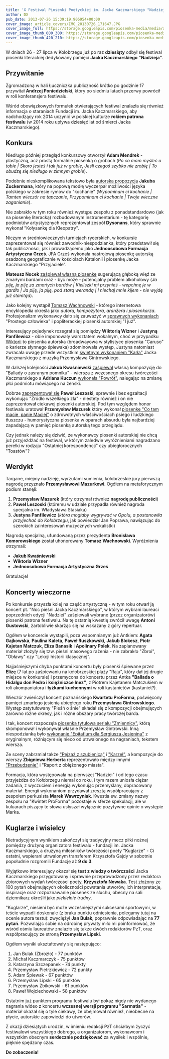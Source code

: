 ```yaml
---
title: 'X Festiwal Piosenki Poetyckiej im. Jacka Kaczmarskiego "Nadzieja"'
author: DX
pub_date: 2013-07-26 15:39:19.906954+00:00
cover_image: article_covers/IMG_20130726_171647.JPG
cover_image_full: https://storage.googleapis.com/piosenka-media/media/article_covers/IMG_20130726_171647.JPG
cover_image_thumb_600_300: https://storage.googleapis.com/piosenka-media/media/article_covers/IMG_20130726_171647.JPG.600x300_q85_crop_upscale.jpg
cover_image_thumb_420_210: https://storage.googleapis.com/piosenka-media/media/article_covers/IMG_20130726_171647.JPG.420x210_q85_crop_upscale.jpg
---
```


W dniach 26 - 27 lipca w Kołobrzegu już po raz **dziesiąty** odbył się festiwal piosenki literackiej dedykowany pamięci **Jacka Kaczmarskiego "Nadzieja"**.

## Przywitanie ##

Zgromadzoną w hali Łuczniczka publiczność krótko po godzinie 17 przywitał **Andrzej Poniedzielski**, który po siedmiu latach przerwy powrócił w roli konferansjera festiwalu.

Wśród obowiązkowych formułek otwierających festiwal znalazła się również informacja o staraniach Fundacji im. Jacka Kaczmarskiego, aby nadchodzący rok 2014 uczynić w polskiej kulturze **rokiem patrona festiwalu** (w 2014 roku upływa dziesięć lat od śmierci Jacka Kaczmarskiego).

## Konkurs ##

Niedługo później przegląd konkursowy otworzył **Adam Mendrek** - plastyczną, acz prostą formalnie piosenką o grobach (*Po co mam myśleć o tobie | Skoro jesteś i tak już w grobie*, *Jeśli czegoś szybko nie zrobię | To obudzę się niedługo w zimnym grobie*).

Podobnie nieskomplikowana tekstowo była [autorska propozycja](http://youtu.be/yDBcURyZTQk?t=10m41s) **Jakuba Zuckermana**, który na popową modłę wyczerpał możliwości języka polskiego w zakresie rymów do "kochanie" (*Wypominam ci kochanie | Tamten wieczór na tapczanie*, *Przypominam ci kochanie | Twoje wieczne zaganianie*). 

Nie zabrakło w tym roku również występu zespołu z ponadstandardowo (jak na piosenkę literacką) rozbudowanym instrumentarium - tę kategorię podmiotów artystycznych reprezentował zespół **Dysonans**, który sprawnie wykonał "Kołysankę dla Kleopatry".

Niczym w średniowiecznych turniejach rycerskich, w konkursie zaprezentował się również zawodnik-niespodzianka, który przedstawił się tak publiczności, jak i prowadzącemu jako **Jednoosobowa Formacja Artystyczna Grześ**. JFA Grześ wykonała nastrojową piosenkę autorską osadzoną geograficznie w kościołach Katalonii i piosenkę Jacka Kaczmarskiego "Przyjaciele".

**Mateusz Nocek** [zaśpiewał własną piosenkę](http://youtu.be/yDBcURyZTQk?t=21m51s) sugerującą głęboką więź ze zmarłymi bardami oraz - być może - potencjalny problem alkoholowy (*Ja piję, ja piję za zmarłych bardów | Kieliszki mi przynieś - wepchnę je w gardło | Ja piję, ja piję, pod starą werandą | I niechaj mnie kijem - nie wyjdę już stamtąd*).

Jako kolejny wystąpił [Tomasz Wachnowski](http://pl.wikipedia.org/wiki/Tomek_Wachnowski) - którego internetowa encyklopedia określa jako *autora, kompozytora, aranżera i piosenkarza*. Profesjonalizm wykonawcy dało się zauważyć w [sprawnych wykonaniach](http://youtu.be/yDBcURyZTQk?t=23m53s) "Prostego człowieka" i popliterackiej piosenki autorskiej "I już".

Interesujący pojedynek rozegrał się pomiędzy **Wiktorią Wizner** i **Justyną Panfilewicz** - obie imponowały warsztatem wokalnym, choć w przypadku [Wiktorii](http://youtu.be/yDBcURyZTQk?t=26m24s) to piosenka autorska (broadwayowa w stylistyce piosenka "Caruso" o karierze słynnego śpiewaka) zdominowała występ, Justyna natomiast zwracała uwagę przede wszystkim [świetnym wykonaniem "Karła"](http://youtu.be/W3NrcRuuQtE?t=3m41s) Jacka Kaczmarskiego z muzyką Przemysława Gintrowskiego.

W dalszej kolejności **Jakub Kwaśniewski** [zaśpiewał](http://youtu.be/yDBcURyZTQk?t=34m50s) własną kompozycję do "Ballady o zasranym pomniku" - wiersza z wczesnego okresu twórczości Kaczmarskiego a **Adriana Kuczun** [wykonała "Powrót"](http://youtu.be/yDBcURyZTQk?t=37m46s), nalegając na zmianę płci podmiotu mówiącego na żeński.

Dobrze [zaprezentował się](http://youtu.be/yDBcURyZTQk?t=45m21s) **Paweł Leszoski**, sprawnie i bez egzaltacji wykonując "Źródło wszelkiego zła" - niestety również i on nie zaprezentował ciekawej piosenki autorskiej. Pod tym względem honor festiwalu uratował **Przemysław Mazurek** który wykonał [piosenkę "Co tam macie, panie Maciej"](http://youtu.be/yDBcURyZTQk?t=58m43s) o zdrowotnych właściwościach psiego i ludzkiego tłuszczu - humorystyczna piosenka w oparach absurdu była najbardziej zapadającą w pamięć piosenką autorską tego przeglądu.

Czy jednak należy się dziwić, że wykonawcy piosenki autorskiej nie chcą już przyjeżdżać na festiwal, w którym zaledwie wyróżnieniami nagradzano perełki w rodzaju "Ostatniej korespondencji" czy ubiegłorocznych "Toastów"?

## Werdykt ##

Targane, miejmy nadzieję, wyrzutami sumienia, kołobrzeskie jury pierwszą nagrodę przyznało **Przemysławowi Mazurkowi**. Ogółem na metaforycznym podium stanęli:

1. **Przemysław Mazurek** (który otrzymał również **nagrodę publiczności**)
2. **Paweł Leszoski** (któremu w udziale przypadła również nagroda specjalna im. Władysława Stasiaka) 
3. **Justyna Panfilewicz** (*która mogłaby wygrywać w Opolu, a postanowiła przyjechać do Kołobrzegu*, jak powiedział Jan Poprawa, nawiązując do szerokich zainteresowań muzycznych wokalistki)

Nagrodą specjalną, ufundowaną przez prezydenta **Bronisława Komorowskiego** został uhonorowany **Tomasz Wachnowski**. Wyróżnienia otrzymali:

- **Jakub Kwaśniewski**
- **Wiktoria Wizner**
- **Jednoosobowa Formacja Artystyczna Grześ**

Gratulacje!

## Koncerty wieczorne ##

Po konkursie przyszła kolej na część artystyczną - w tym roku otwarł ją koncert pt. "Noc pieśni Jacka Kaczmarskiego", w którym wybrani laureaci poprzednich edycji "Nadziei" zaśpiewali wybrane (przez organizatorów) piosenki patrona festiwalu. Na tę ostatnią kwestię zwrócił uwagę **Antoni Gustowski**, żartobliwie skarżąc się na wskazany z góry repertuar.

Ogółem w koncercie wystąpili, poza wspomnianym już Antkiem: **Agata Gajkowska**, **Paulina Kaleta**, **Paweł Ruszkowski**, **Jakub Blokesz**, **Piotr Kajetan Matczuk**, **Eliza Banasik** i **Apolinary Polek**. Na zaplanowany materiał złożyły się tzw. pieśni masowego rażenia - nie zabrakło "Zbroi", "Obławy" czy "Lekcji historii klasycznej".

Najjaśniejszymi chyba punktami koncertu były piosenki śpiewane przez **Elizę** (7 lat po zaśpiewaniu na kołobrzeskiej plaży "Raju", który dał jej drugie miejsce w konkursie) i przemycona do koncertu przez Antka **"Ballada o Hidalgu don Pedro i księżniczce Inez"**, z Piotrem Kajetanem Matczukiem w roli akompaniatora i **łyżkami kuchennymi** w roli kastanietów (kastaniet?).

Wieczór zwieńczył koncert poznańskiego **Kwartetu ProForma**, poświęcony pamięci zmarłego jesienią ubiegłego roku **Przemysława Gintrowskiego**. Występ zatytułowany "Pieśń o śnie" składał się z kompozycji obejmujących zarówno różne okresy, jak i różne obszary pracy twórczej barda.

I tak, koncert rozpoczęła [piosenka tytułowa serialu "Zmiennicy"](http://www.youtube.com/watch?v=2zu5KJlul5s), którą skomponował i wykonywał właśnie Przemysław Gintrowski. Inną niespodzianką było [wykonanie "Epitafium dla Sergiusza Jesienina"](http://www.youtube.com/watch?v=RvY_d9A7VnY) z oryginalnym, różniącym się nieco od utrwalonego na nagraniach, tekstem wiersza.

Ze sceny zabrzmiał także ["Pejzaż z szubienicą"](http://www.youtube.com/watch?v=8y7pOElqlUI) i ["Karzeł"](http://www.youtube.com/watch?v=1hUU4XkklY4), a kompozycje do wierszy **Zbigniewa Herberta** reprezentowało między innymi ["Przebudzenie"](http://www.youtube.com/watch?v=fHg7uZwVI90) i "Raport z oblężonego miasta".

Formacja, która występowała na pierwszej "Nadziei" i od tego czasu przyjeżdża do Kołobrzegu niemal co roku, i tym razem uniosła ciężar zadania, z wyczuciem i energią wykonując przemyślany, dopracowany materiał. Energii wykonaniom przydawał zresztą współpracujący z zespołem perkusista **Marek Wawrzyniak**. Kwestia ew. zmiany nazwy zespołu na "Kwintet ProForma" pozostaje w sferze spekulacji, ale w kuluarach piszący te słowa usłyszał wyłącznie pozytywne opinie o występie Marka.

## Kuglarze i wisielcy ##

Nietradycyjnym wynikiem zakończył się tradycyjny mecz piłki nożnej pomiędzy drużyną organizatora festiwalu - fundacji im. Jacka Kaczmarskiego, a drużyną miłośników twórczości poety "Kuglarze" - Ci ostatni, wspierani utrwalonym transferem Krzysztofa Gajdy w sobotnie popołudnie rozgromili Fundację aż **9 do 3**.

Wyjątkowo interesujący okazał się **test z wiedzy o twórczości** Jacka Kaczmarskiego przygotowany i sprawnie przeprowadzony przez redaktora zbiorowych wydań twórczości poety, **Krzysztofa Nowaka**. Test złożony ze 100 pytań obejmujących okoliczności powstania utworów, ich interpretacje, inspiracje oraz rozpoznawanie piosenek ze słuchu, obecny na sali dziennikarz określił jako *piekielnie trudny*.

"Kuglarze", niesieni być może wcześniejszymi sukcesami sportowymi, w teście wypadli doskonale (z braku punktu odniesienia, polegamy tutaj na ocenie autora testu): zwyciężył **Jan Bulak**, poprawnie odpowiadając na **77 pytań**. Pozwalając sobie na odrobinę prywaty miło mi poinformować, że wśród ośmiu laureatów znalazło się także dwóch redaktorów PzT, oraz współpracujący ze stroną **Przemysław Lipski**.

Ogółem wyniki ukształtowały się następująco:

1. Jan Bulak (Zbrozło) - 77 punktów
2. Michał Kaczmarczyk - 75 punktów
3. Katarzyna Szczepanek - 74 punkty
4. Przemysław Pietrzkiewicz - 72 punkty
5. Adam Śpiewak - 67 punktów
6. Przemysław Lipski - 65 punktów
7. Przemysław Żbikowski - 61 punktów
8. Paweł Wojciechowski - 58 punktów

Ostatnim już punktem programu festiwalu był pokaz nigdy nie wydanego nagrania wideo z koncertu **wczesnej wersji programu "Sarmatia"** - materiał okazał się o tyle ciekawy, że obejmował również, nieobecne na płycie, autorskie zapowiedzi do utworów.

Z okazji dziesiątych urodzin, w imieniu redakcji PzT chciałbym życzyć festiwalowi wszystkiego dobrego, a organizatorom, wykonawcom i wszystkim obecnym **serdecznie podziękować** za wysiłek i wspólnie, pięknie spędzony czas. 

**Do zobaczenia!**